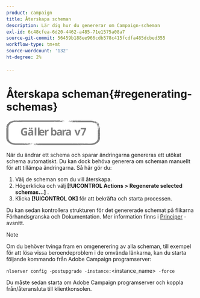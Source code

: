 ```yaml
---
product: campaign
title: Återskapa scheman
description: Lär dig hur du genererar om Campaign-scheman
exl-id: 6c48cfea-6d20-4462-a485-71e1575a08a7
source-git-commit: 56459b188ee966cdb578c415fcdfa485dcbed355
workflow-type: tm+mt
source-wordcount: '132'
ht-degree: 2%

---
```


# Återskapa scheman{#regenerating-schemas}

![](../../assets/v7-only.svg)

När du ändrar ett schema och sparar ändringarna genereras ett utökat schema automatiskt. Du kan dock behöva generera om scheman manuellt för att tillämpa ändringarna. Så här gör du:

1. Välj de scheman som du vill återskapa.
1. Högerklicka och välj **[!UICONTROL Actions > Regenerate selected schemas...]** .
1. Klicka **[!UICONTROL OK]** för att bekräfta och starta processen.

Du kan sedan kontrollera strukturen för det genererade schemat på flikarna Förhandsgranska och Dokumentation. Mer information finns i [Principer](../../configuration/using/data-schemas.md#principles) -avsnitt.

>[!NOTE]
>
>Om du behöver tvinga fram en omgenerering av alla scheman, till exempel för att lösa vissa beroendeproblem i de omvända länkarna, kan du starta följande kommando från Adobe Campaign programserver:
>
> `nlserver config -postupgrade -instance:`&lt;instance_name>` -force`
>
>Du måste sedan starta om Adobe Campaign programserver och koppla från/återansluta till klientkonsolen.
